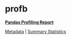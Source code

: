 # profb

[**Pandas Profiling Report**](../docs_sources/profile/profb.html)

[Metadata](metadata.yaml) | [Summary Statistics](summary_stats.csv)

